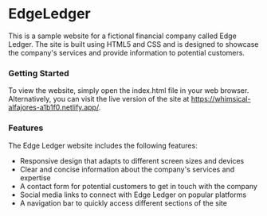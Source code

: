 # EdgeLedger
This is a sample website for a fictional financial company called Edge Ledger. The site is built using HTML5 and CSS and is designed to showcase the company's services and provide information to potential customers.

### Getting Started 
To view the website, simply open the index.html file in your web browser. Alternatively, you can visit the live version of the site at https://whimsical-alfajores-a1b1f0.netlify.app/.

### Features 
The Edge Ledger website includes the following features:


* Responsive design that adapts to different screen sizes and devices<br>
* Clear and concise information about the company's services and expertise<br>
* A contact form for potential customers to get in touch with the company<br>
* Social media links to connect with Edge Ledger on popular platforms<br>
* A navigation bar to quickly access different sections of the site<br>
